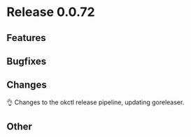 # Release 0.0.72

## Features

## Bugfixes

## Changes

👌 Changes to the okctl release pipeline, updating goreleaser.

## Other

